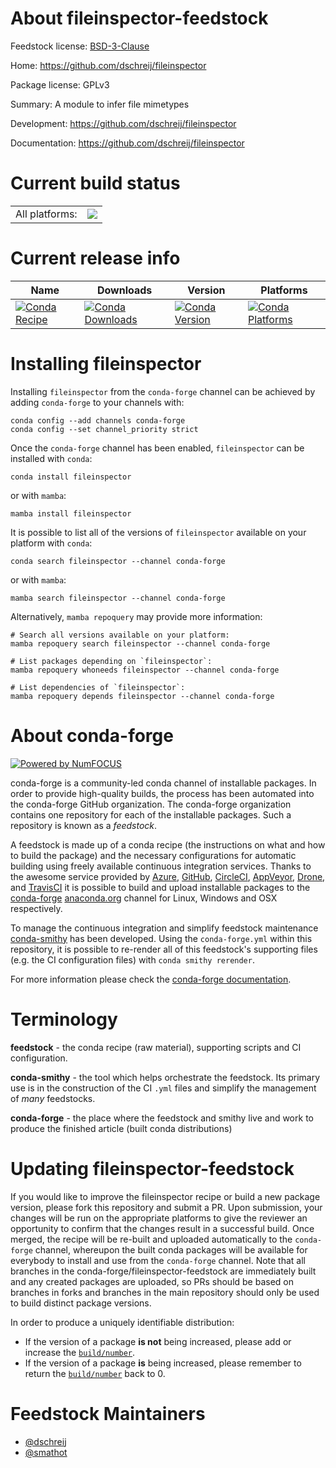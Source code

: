 About fileinspector-feedstock
=============================

Feedstock license: [BSD-3-Clause](https://github.com/conda-forge/fileinspector-feedstock/blob/main/LICENSE.txt)

Home: https://github.com/dschreij/fileinspector

Package license: GPLv3

Summary: A module to infer file mimetypes

Development: https://github.com/dschreij/fileinspector

Documentation: https://github.com/dschreij/fileinspector

Current build status
====================


<table><tr><td>All platforms:</td>
    <td>
      <a href="https://dev.azure.com/conda-forge/feedstock-builds/_build/latest?definitionId=9268&branchName=main">
        <img src="https://dev.azure.com/conda-forge/feedstock-builds/_apis/build/status/fileinspector-feedstock?branchName=main">
      </a>
    </td>
  </tr>
</table>

Current release info
====================

| Name | Downloads | Version | Platforms |
| --- | --- | --- | --- |
| [![Conda Recipe](https://img.shields.io/badge/recipe-fileinspector-green.svg)](https://anaconda.org/conda-forge/fileinspector) | [![Conda Downloads](https://img.shields.io/conda/dn/conda-forge/fileinspector.svg)](https://anaconda.org/conda-forge/fileinspector) | [![Conda Version](https://img.shields.io/conda/vn/conda-forge/fileinspector.svg)](https://anaconda.org/conda-forge/fileinspector) | [![Conda Platforms](https://img.shields.io/conda/pn/conda-forge/fileinspector.svg)](https://anaconda.org/conda-forge/fileinspector) |

Installing fileinspector
========================

Installing `fileinspector` from the `conda-forge` channel can be achieved by adding `conda-forge` to your channels with:

```
conda config --add channels conda-forge
conda config --set channel_priority strict
```

Once the `conda-forge` channel has been enabled, `fileinspector` can be installed with `conda`:

```
conda install fileinspector
```

or with `mamba`:

```
mamba install fileinspector
```

It is possible to list all of the versions of `fileinspector` available on your platform with `conda`:

```
conda search fileinspector --channel conda-forge
```

or with `mamba`:

```
mamba search fileinspector --channel conda-forge
```

Alternatively, `mamba repoquery` may provide more information:

```
# Search all versions available on your platform:
mamba repoquery search fileinspector --channel conda-forge

# List packages depending on `fileinspector`:
mamba repoquery whoneeds fileinspector --channel conda-forge

# List dependencies of `fileinspector`:
mamba repoquery depends fileinspector --channel conda-forge
```


About conda-forge
=================

[![Powered by
NumFOCUS](https://img.shields.io/badge/powered%20by-NumFOCUS-orange.svg?style=flat&colorA=E1523D&colorB=007D8A)](https://numfocus.org)

conda-forge is a community-led conda channel of installable packages.
In order to provide high-quality builds, the process has been automated into the
conda-forge GitHub organization. The conda-forge organization contains one repository
for each of the installable packages. Such a repository is known as a *feedstock*.

A feedstock is made up of a conda recipe (the instructions on what and how to build
the package) and the necessary configurations for automatic building using freely
available continuous integration services. Thanks to the awesome service provided by
[Azure](https://azure.microsoft.com/en-us/services/devops/), [GitHub](https://github.com/),
[CircleCI](https://circleci.com/), [AppVeyor](https://www.appveyor.com/),
[Drone](https://cloud.drone.io/welcome), and [TravisCI](https://travis-ci.com/)
it is possible to build and upload installable packages to the
[conda-forge](https://anaconda.org/conda-forge) [anaconda.org](https://anaconda.org/)
channel for Linux, Windows and OSX respectively.

To manage the continuous integration and simplify feedstock maintenance
[conda-smithy](https://github.com/conda-forge/conda-smithy) has been developed.
Using the ``conda-forge.yml`` within this repository, it is possible to re-render all of
this feedstock's supporting files (e.g. the CI configuration files) with ``conda smithy rerender``.

For more information please check the [conda-forge documentation](https://conda-forge.org/docs/).

Terminology
===========

**feedstock** - the conda recipe (raw material), supporting scripts and CI configuration.

**conda-smithy** - the tool which helps orchestrate the feedstock.
                   Its primary use is in the construction of the CI ``.yml`` files
                   and simplify the management of *many* feedstocks.

**conda-forge** - the place where the feedstock and smithy live and work to
                  produce the finished article (built conda distributions)


Updating fileinspector-feedstock
================================

If you would like to improve the fileinspector recipe or build a new
package version, please fork this repository and submit a PR. Upon submission,
your changes will be run on the appropriate platforms to give the reviewer an
opportunity to confirm that the changes result in a successful build. Once
merged, the recipe will be re-built and uploaded automatically to the
`conda-forge` channel, whereupon the built conda packages will be available for
everybody to install and use from the `conda-forge` channel.
Note that all branches in the conda-forge/fileinspector-feedstock are
immediately built and any created packages are uploaded, so PRs should be based
on branches in forks and branches in the main repository should only be used to
build distinct package versions.

In order to produce a uniquely identifiable distribution:
 * If the version of a package **is not** being increased, please add or increase
   the [``build/number``](https://docs.conda.io/projects/conda-build/en/latest/resources/define-metadata.html#build-number-and-string).
 * If the version of a package **is** being increased, please remember to return
   the [``build/number``](https://docs.conda.io/projects/conda-build/en/latest/resources/define-metadata.html#build-number-and-string)
   back to 0.

Feedstock Maintainers
=====================

* [@dschreij](https://github.com/dschreij/)
* [@smathot](https://github.com/smathot/)

